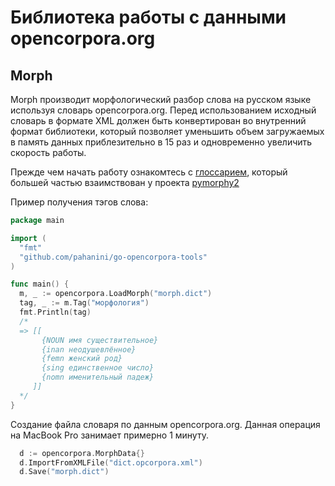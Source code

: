 # Библиотека работы с данными opencorpora.org

## Morph

Morph производит морфологический разбор слова на русском языке используя словарь
opencorpora.org. Перед использованием исходный словарь в формате XML должен быть конвертирован
во внутренний формат библиотеки, который  позволяет уменьшить объем загружаемых
в память данных приблезительно в 15 раз и одновременно увеличить скорость работы.

Прежде чем начать работу ознакомтесь с [глоссарием](glossary.md), который большей частью взаимствован
у проекта [pymorphy2](https://github.com/kmike/pymorphy2)

Пример получения тэгов слова:
```go
package main

import (
  "fmt"
  "github.com/pahanini/go-opencorpora-tools"
)

func main() {
  m, _ := opencorpora.LoadMorph("morph.dict")
  tag, _ := m.Tag("морфология")
  fmt.Println(tag)
  /*
  => [[
       {NOUN имя существительное} 
       {inan неодушевлённое} 
       {femn женский род}
       {sing единственное число} 
       {nomn именительный падеж} 
     ]]
  */
}
```

Создание файла словаря по данным opencorpora.org. Данная операция на MacBook Pro
занимает примерно 1 минуту.

```go
  d := opencorpora.MorphData{}
  d.ImportFromXMLFile("dict.opcorpora.xml")
  d.Save("morph.dict")  
```
